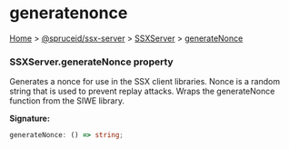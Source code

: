 # generatenonce

[Home](index.md) > [@spruceid/ssx-server](ssx-server.md) > [SSXServer](ssx-server.ssxserver.md) > [generateNonce](ssx-server.ssxserver.generatenonce.md)

### SSXServer.generateNonce property

Generates a nonce for use in the SSX client libraries. Nonce is a random string that is used to prevent replay attacks. Wraps the generateNonce function from the SIWE library.

**Signature:**

```typescript
generateNonce: () => string;
```
